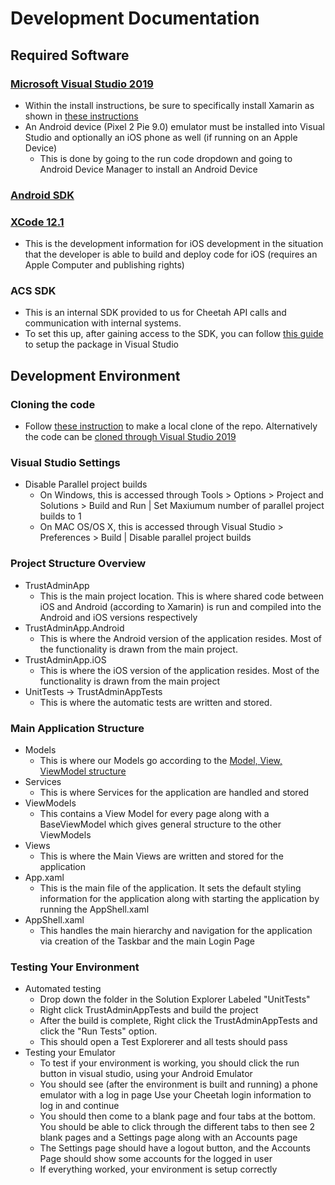 # Development Documentation
## Required Software
### [Microsoft Visual Studio 2019](https://visualstudio.microsoft.com/downloads/)
- Within the install instructions, be sure to specifically install Xamarin as shown in [these instructions](https://docs.microsoft.com/en-us/xamarin/get-started/installation/windows)
- An Android device (Pixel 2 Pie 9.0) emulator must be installed into Visual Studio and optionally an iOS phone as well (if running on an Apple Device)
	- This is done by going to the run code dropdown and going to Android Device Manager to install an Android Device
### [Android SDK](https://developer.android.com/studio)
### [XCode 12.1](https://developer.apple.com/xcode/)
 - This is the development information for iOS development in the situation that the developer is able to build and deploy code for iOS (requires an Apple Computer and publishing rights)
### ACS SDK
- This is an internal SDK provided to us for Cheetah API calls and communication with internal systems.
- To set this up, after gaining access to the SDK, you can follow [this guide](https://docs.microsoft.com/en-us/nuget/quickstart/install-and-use-a-package-in-visual-studio) to setup the package in Visual Studio
## Development Environment
### Cloning the code
- Follow [these instruction](https://support.atlassian.com/bitbucket-cloud/docs/clone-a-repository/) to make a local clone of the repo. Alternatively the code can be [cloned through Visual Studio 2019](https://docs.microsoft.com/en-us/visualstudio/get-started/tutorial-open-project-from-repo?view=vs-2019)
### Visual Studio Settings
- Disable Parallel project builds
	- On Windows, this is accessed through Tools > Options > Project and Solutions > Build and Run | Set Maxiumum number of parallel project builds to 1
	- On MAC OS/OS X, this is accessed through Visual Studio > Preferences > Build | Disable parallel project builds
### Project Structure Overview
 - TrustAdminApp
	 - This is the main project location. This is where shared code between iOS and Android (according to Xamarin) is run and compiled into the Android and iOS versions respectively 
- TrustAdminApp.Android
	 - This is where the Android version of the application resides. Most of the functionality is drawn from the main project.
- TrustAdminApp.iOS
	 - This is where the iOS version of the application resides. Most of the functionality is drawn from the main project
- UnitTests -> TrustAdminAppTests
	- This is where the automatic tests are written and stored.
### Main Application Structure
- Models
	- This is where our Models go according to the [Model, View, ViewModel structure](https://en.wikipedia.org/wiki/Model%E2%80%93view%E2%80%93viewmodel)
- Services
	- This is where Services for the application are handled and stored
- ViewModels
	- This contains a View Model for every page along with a BaseViewModel which gives general structure to the other ViewModels
- Views
	- This is where the Main Views are written and stored for the application
- App.xaml
	- This is the main file of the application. It sets the default styling information for the application along with starting the application by running the AppShell.xaml
- AppShell.xaml
	- This handles the main hierarchy and navigation for the application via creation of the Taskbar and the main Login Page
### Testing Your Environment
- Automated testing
	- Drop down the folder in the Solution Explorer Labeled "UnitTests"
	- Right click TrustAdminAppTests and build the project
	- After the build is complete, Right click the TrustAdminAppTests and click the "Run Tests" option.
	- This should open a Test Explorerer and all tests should pass
- Testing your Emulator
	- To test if your environment is working, you should click the run button in visual studio, using your Android Emulator
	- You should see (after the environment is built and running) a phone emulator with a log in page Use your Cheetah login information to log in and continue
	-  You should then come to a blank page and four tabs at the bottom. You should be able to click through the different tabs to then see 2 blank pages and a Settings page along with an Accounts page
	- The Settings page should have a logout button, and the Accounts Page should show some accounts for the logged in user
	- If everything worked, your environment is setup correctly

